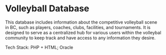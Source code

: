 # Volleyball Database 

This database includes information about the competitive volleyball scene in BC, such as players, coaches, clubs, facilities, and tournaments. 
It is designed to serve as a centralized hub for various users within the volleybal community to keep track and have access to any information they desire.

Tech Stack: PHP + HTML; Oracle
